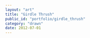 ```yaml
---
layout: "art"
title: "Girdle Thrush"
public_id: "portfolio/girdle_thrush"
category: "drawn"
date: 2012-07-01
---
```

